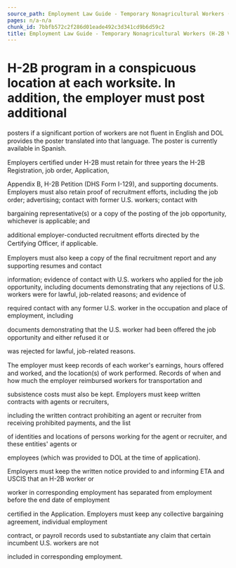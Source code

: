 ```yaml
---
source_path: Employment Law Guide - Temporary Nonagricultural Workers (H-2B Visas).md
pages: n/a-n/a
chunk_id: 7bbfb572c2f286d01eade492c3d341cd9b6d59c2
title: Employment Law Guide - Temporary Nonagricultural Workers (H-2B Visas)
---
```

# H-2B program in a conspicuous location at each worksite. In addition, the employer must post additional

posters if a signiﬁcant portion of workers are not ﬂuent in English and DOL provides the poster translated into that language. The poster is currently available in Spanish.

Employers certiﬁed under H-2B must retain for three years the H-2B Registration, job order, Application,

Appendix B, H-2B Petition (DHS Form I-129), and supporting documents. Employers must also retain proof of recruitment eﬀorts, including the job order; advertising; contact with former U.S. workers; contact with

bargaining representative(s) or a copy of the posting of the job opportunity, whichever is applicable; and

additional employer-conducted recruitment eﬀorts directed by the Certifying Oﬃcer, if applicable.

Employers must also keep a copy of the ﬁnal recruitment report and any supporting resumes and contact

information; evidence of contact with U.S. workers who applied for the job opportunity, including documents demonstrating that any rejections of U.S. workers were for lawful, job-related reasons; and evidence of

required contact with any former U.S. worker in the occupation and place of employment, including

documents demonstrating that the U.S. worker had been oﬀered the job opportunity and either refused it or

was rejected for lawful, job-related reasons.

The employer must keep records of each worker's earnings, hours oﬀered and worked, and the location(s) of work performed. Records of when and how much the employer reimbursed workers for transportation and

subsistence costs must also be kept. Employers must keep written contracts with agents or recruiters,

including the written contract prohibiting an agent or recruiter from receiving prohibited payments, and the list

of identities and locations of persons working for the agent or recruiter, and these entities' agents or

employees (which was provided to DOL at the time of application).

Employers must keep the written notice provided to and informing ETA and USCIS that an H-2B worker or

worker in corresponding employment has separated from employment before the end date of employment

certiﬁed in the Application. Employers must keep any collective bargaining agreement, individual employment

contract, or payroll records used to substantiate any claim that certain incumbent U.S. workers are not

included in corresponding employment.

